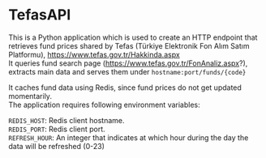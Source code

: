 # TefasAPI

This is a Python application which is used to create an HTTP endpoint that retrieves fund prices shared by Tefas (Türkiye Elektronik Fon Alım Satım Platformu), https://www.tefas.gov.tr/Hakkinda.aspx <br />
It queries fund search page (https://www.tefas.gov.tr/FonAnaliz.aspx?), extracts main data and serves them under `hostname:port/funds/{code}` <br />

It caches fund data using Redis, since fund prices do not get updated momentarily. <br />
The application requires following environment variables:

`REDIS_HOST`: Redis client hostname.  <br />
`REDIS_PORT`: Redis client port.  <br />
`REFRESH_HOUR`: An integer that indicates at which hour during the day the data will be refreshed (0-23)
